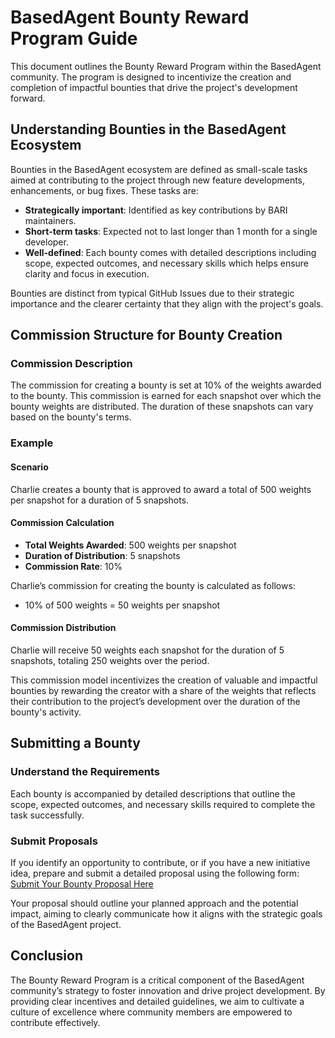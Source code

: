 # BasedAgent Bounty Reward Program Guide

This document outlines the Bounty Reward Program within the BasedAgent community. The program is designed to incentivize the creation and completion of impactful bounties that drive the project's development forward.

## Understanding Bounties in the BasedAgent Ecosystem

Bounties in the BasedAgent ecosystem are defined as small-scale tasks aimed at contributing to the project through new feature developments, enhancements, or bug fixes. These tasks are:

- **Strategically important**: Identified as key contributions by BARI maintainers.
- **Short-term tasks**: Expected not to last longer than 1 month for a single developer.
- **Well-defined**: Each bounty comes with detailed descriptions including scope, expected outcomes, and necessary skills which helps ensure clarity and focus in execution.

Bounties are distinct from typical GitHub Issues due to their strategic importance and the clearer certainty that they align with the project's goals.

## Commission Structure for Bounty Creation

### Commission Description
The commission for creating a bounty is set at 10% of the weights awarded to the bounty. This commission is earned for each snapshot over which the bounty weights are distributed. The duration of these snapshots can vary based on the bounty's terms.

### Example

#### Scenario
Charlie creates a bounty that is approved to award a total of 500 weights per snapshot for a duration of 5 snapshots.

#### Commission Calculation
- **Total Weights Awarded**: 500 weights per snapshot
- **Duration of Distribution**: 5 snapshots
- **Commission Rate**: 10%

Charlie’s commission for creating the bounty is calculated as follows:
- 10% of 500 weights = 50 weights per snapshot

#### Commission Distribution
Charlie will receive 50 weights each snapshot for the duration of 5 snapshots, totaling 250 weights over the period.

This commission model incentivizes the creation of valuable and impactful bounties by rewarding the creator with a share of the weights that reflects their contribution to the project’s development over the duration of the bounty's activity.

## Submitting a Bounty

### Understand the Requirements
Each bounty is accompanied by detailed descriptions that outline the scope, expected outcomes, and necessary skills required to complete the task successfully.

### Submit Proposals
If you identify an opportunity to contribute, or if you have a new initiative idea, prepare and submit a detailed proposal using the following form:
[Submit Your Bounty Proposal Here](https://docs.google.com/forms/d/e/1FAIpQLSdeWhidlNjIF2QdQDqGHTYtzNFbIBvo8O1UQNQ08RgRkuTxcA/viewform?usp=sf_link)

Your proposal should outline your planned approach and the potential impact, aiming to clearly communicate how it aligns with the strategic goals of the BasedAgent project.

## Conclusion

The Bounty Reward Program is a critical component of the BasedAgent community’s strategy to foster innovation and drive project development. By providing clear incentives and detailed guidelines, we aim to cultivate a culture of excellence where community members are empowered to contribute effectively.

